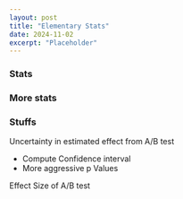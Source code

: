 ```yaml
---
layout: post
title: "Elementary Stats"
date: 2024-11-02
excerpt: "Placeholder"
---
```


### Stats  
  
### More stats  
  
### Stuffs  

Uncertainty in estimated effect from A/B test  
- Compute Confidence interval  
- More aggressive p Values  

Effect Size of A/B test




